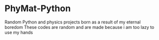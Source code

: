 # PhyMat-Python
Random Python and physics projects born as a result of my eternal boredom
These codes are random and are made because i am too lazy to use my hands 
